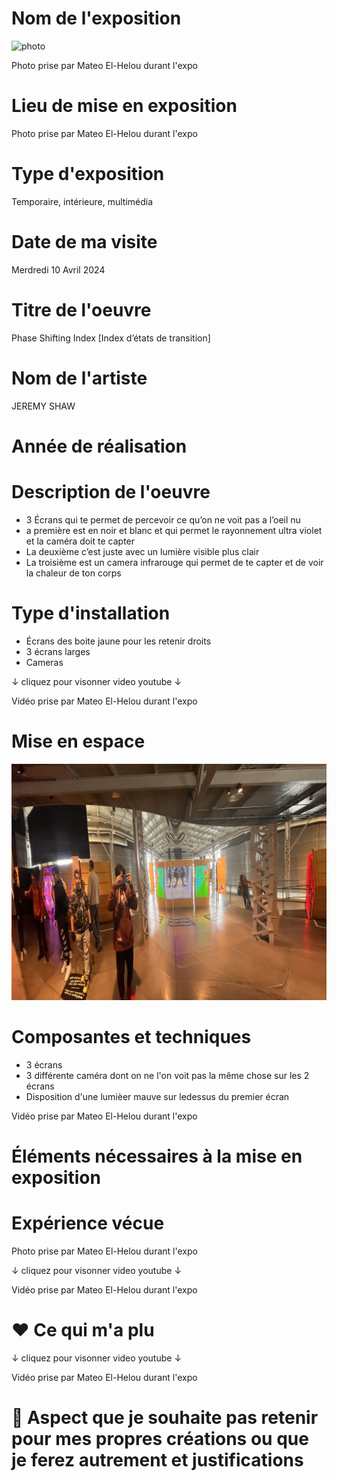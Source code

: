 # Nom de l'exposition

![photo](Medias/1_Nom.jpg)

Photo prise par Mateo El-Helou durant l'expo


# Lieu de mise en exposition

Photo prise par Mateo El-Helou durant l'expo


# Type d'exposition
Temporaire, intérieure, multimédia



# Date de ma visite
Merdredi 10 Avril 2024


# Titre de l'oeuvre
Phase Shifting Index [Index d’états de transition]




# Nom de l'artiste
JEREMY SHAW


# Année de réalisation


# Description de l'oeuvre


- 3 Écrans qui te permet de percevoir ce qu’on ne voit pas a l’oeil nu
- a première est en noir et blanc et qui permet le rayonnement ultra violet et la caméra doit te capter
- La deuxième c’est juste avec un lumière visible plus clair
- La troisième est un camera infrarouge qui permet de te capter et de voir la chaleur de ton corps


# Type d'installation

- Écrans des boite jaune pour les retenir droits
- 3 écrans larges
- Cameras

↓ cliquez pour visonner video youtube ↓


Vidéo prise par Mateo El-Helou durant l'expo


# Mise en espace
![photo](Media/mis_en_espace_3.jpg)


# Composantes et techniques
- 3 écrans
- 3 différente caméra dont on ne l'on voit pas la même chose sur les 2 écrans
- Disposition d'une lumièer mauve sur ledessus du premier écran
  



Vidéo prise par Mateo El-Helou durant l'expo



# Éléments nécessaires à la mise en exposition





# Expérience vécue



Photo prise par Mateo El-Helou durant l'expo

↓ cliquez pour visonner video youtube ↓


Vidéo prise par Mateo El-Helou durant l'expo


# ❤️ Ce qui m'a plu


↓ cliquez pour visonner video youtube ↓


Vidéo prise par Mateo El-Helou durant l'expo


# 🤔 Aspect que je souhaite pas retenir pour mes propres créations ou que je ferez autrement et justifications





